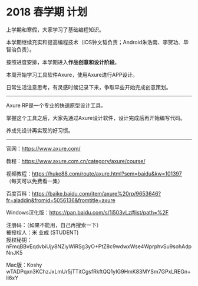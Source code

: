 # 2018 春学期 计划

上学期和寒假，大家学习了基础编程知识。

本学期继续充实和提高编程技术（iOS钟文韬负责；Android朱浩南、李贺功、毕智治负责）。

按照进度安排，本学期进入**作品创意和设计阶段**。

本周开始学习工具软件Axure，使用Axure进行APP设计。

日常生活注意思考，有灵感时候记录下来，争取早些开始完成创意策划。

--------------------------------------------------------

Axure RP是一个专业的快速原型设计工具。

掌握这个工具之后，大家先通过Axure设计软件，设计完成后再开始编写代码。

养成先设计再实现的好习惯。

---------------------------------------------------------

官网：https://www.axure.com/

教程：https://www.axure.com.cn/category/axure/course/

视频教程：https://huke88.com/route/axure.html?sem=baidu&kw=101397 （每天可以免费看一集）

百度百科：https://baike.baidu.com/item/axure%20rp/9653646?fr=aladdin&fromid=5056136&fromtitle=axure

Windows汉化版：https://pan.baidu.com/s/1i503vLz#list/path=%2F

注册码：（如果不能用，自己再搜索一下）<br>
被授权人：米 业成 (STUDENT) <br>
授权秘钥：nFmqBBvEqdvbiUjy8NZiyWiRSg3yO+PtZ8c9wdwxWse4WprphvSu9sohAdpNnJK5

Mac版：Koshy 
wTADPqxn3KChzJxLmUr5jTTitCgsfRkftQQ1yIG9HmK83MYSm7GPxLREGn+Ii6xY


